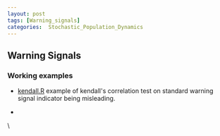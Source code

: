 ```yaml
---
layout: post
tags: [Warning_signals]
categories:  Stochastic_Population_Dynamics
---
```






 





Warning Signals
---------------

### Working examples

-   [kendall.R](http://github.com/cboettig/structured-populations/blob/master/demos/kendall.R "http://github.com/cboettig/structured-populations/blob/master/demos/kendall.R")
    example of kendall's correlation test on standard warning signal
    indicator being misleading.

-   

\

